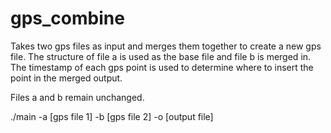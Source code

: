 # gps_combine
Takes two gps files as input and merges them together to create a new gps file. The structure of file a is used as the base file and file b is merged in. The timestamp of each gps point is used to determine where to insert the point in the merged output.

Files a and b remain unchanged.

./main -a [gps file 1] -b [gps file 2] -o [output file]
